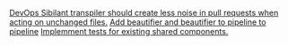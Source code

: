 [DevOps Sibilant transpiler should create less noise in pull requests when acting on unchanged files.](DevOps%20Sibilant%20transpiler%20should%20create%20less%20noise%20in%20pull%20requests%20when%20acting%20on%20unchanged%20files..md)
[Add beautifier and beautifier to pipeline to pipeline](Add%20beautifier%20and%20beautifier%20to%20pipeline%20to%20pipeline.md)
[Implemment tests for existing shared components.](Implemment%20tests%20for%20existing%20shared%20components..md)
